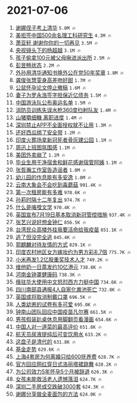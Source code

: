 # 2021-07-06

1. [谢娜侄子考上清华](https://s.weibo.com/weibo?q=%23%E8%B0%A2%E5%A8%9C%E4%BE%84%E5%AD%90%E8%80%83%E4%B8%8A%E6%B8%85%E5%8D%8E%23&Refer=top) `5.0M 🔥`
1. [美拒签中国500余名理工科研究生](https://s.weibo.com/weibo?q=%23%E7%BE%8E%E6%8B%92%E7%AD%BE%E4%B8%AD%E5%9B%BD500%E4%BD%99%E5%90%8D%E7%90%86%E5%B7%A5%E7%A7%91%E7%A0%94%E7%A9%B6%E7%94%9F%23&Refer=top) `4.3M 🔥`
1. [萧亚轩 谢谢你你的一切再见](https://s.weibo.com/weibo?q=%E8%90%A7%E4%BA%9A%E8%BD%A9%20%E8%B0%A2%E8%B0%A2%E4%BD%A0%E4%BD%A0%E7%9A%84%E4%B8%80%E5%88%87%E5%86%8D%E8%A7%81&Refer=top) `3.5M 🔥`
1. [央视镜头下的杨超越](https://s.weibo.com/weibo?q=%23%E5%A4%AE%E8%A7%86%E9%95%9C%E5%A4%B4%E4%B8%8B%E7%9A%84%E6%9D%A8%E8%B6%85%E8%B6%8A%23&Refer=top) `3.1M 🔥`
1. [孩子偷拿100元被父母揪进派出所](https://s.weibo.com/weibo?q=%23%E5%AD%A9%E5%AD%90%E5%81%B7%E6%8B%BF100%E5%85%83%E8%A2%AB%E7%88%B6%E6%AF%8D%E6%8F%AA%E8%BF%9B%E6%B4%BE%E5%87%BA%E6%89%80%23&Refer=top) `2.5M 🔥`
1. [彭昱畅状态](https://s.weibo.com/weibo?q=%23%E5%BD%AD%E6%98%B1%E7%95%85%E7%8A%B6%E6%80%81%23&Refer=top) `2.2M 🔥`
1. [外孙用清华通知书换外公在党50年奖章](https://s.weibo.com/weibo?q=%23%E5%A4%96%E5%AD%99%E7%94%A8%E6%B8%85%E5%8D%8E%E9%80%9A%E7%9F%A5%E4%B9%A6%E6%8D%A2%E5%A4%96%E5%85%AC%E5%9C%A8%E5%85%9A50%E5%B9%B4%E5%A5%96%E7%AB%A0%23&Refer=top) `1.8M 🔥`
1. [龚俊张慧雯身高差吻好甜](https://s.weibo.com/weibo?q=%23%E9%BE%9A%E4%BF%8A%E5%BC%A0%E6%85%A7%E9%9B%AF%E8%BA%AB%E9%AB%98%E5%B7%AE%E5%90%BB%E5%A5%BD%E7%94%9C%23&Refer=top) `1.7M 🔥`
1. [公鼠怀孕论文停止撤稿](https://s.weibo.com/weibo?q=%23%E5%85%AC%E9%BC%A0%E6%80%80%E5%AD%95%E8%AE%BA%E6%96%87%E5%81%9C%E6%AD%A2%E6%92%A4%E7%A8%BF%23&Refer=top) `1.6M 🔥`
1. [妻子为罗永浩签字担保近亿债务](https://s.weibo.com/weibo?q=%23%E5%A6%BB%E5%AD%90%E4%B8%BA%E7%BD%97%E6%B0%B8%E6%B5%A9%E7%AD%BE%E5%AD%97%E6%8B%85%E4%BF%9D%E8%BF%91%E4%BA%BF%E5%80%BA%E5%8A%A1%23&Refer=top) `1.5M 🔥`
1. [中国游泳队公布奥运名单](https://s.weibo.com/weibo?q=%23%E4%B8%AD%E5%9B%BD%E6%B8%B8%E6%B3%B3%E9%98%9F%E5%85%AC%E5%B8%83%E5%A5%A5%E8%BF%90%E5%90%8D%E5%8D%95%23&Refer=top) `1.5M 🔥`
1. [消防员训练失误水枪360度扫射队友](https://s.weibo.com/weibo?q=%23%E6%B6%88%E9%98%B2%E5%91%98%E8%AE%AD%E7%BB%83%E5%A4%B1%E8%AF%AF%E6%B0%B4%E6%9E%AA360%E5%BA%A6%E6%89%AB%E5%B0%84%E9%98%9F%E5%8F%8B%23&Refer=top) `1.4M 🔥`
1. [山猪嚼细糠 离职进度](https://s.weibo.com/weibo?q=%E5%B1%B1%E7%8C%AA%E5%9A%BC%E7%BB%86%E7%B3%A0%20%E7%A6%BB%E8%81%8C%E8%BF%9B%E5%BA%A6&Refer=top) `1.4M 🔥`
1. [深圳禁止APP不全面授权就不让用](https://s.weibo.com/weibo?q=%23%E6%B7%B1%E5%9C%B3%E7%A6%81%E6%AD%A2APP%E4%B8%8D%E5%85%A8%E9%9D%A2%E6%8E%88%E6%9D%83%E5%B0%B1%E4%B8%8D%E8%AE%A9%E7%94%A8%23&Refer=top) `1.3M 🔥`
1. [还好西瓜绑了安全带](https://s.weibo.com/weibo?q=%23%E8%BF%98%E5%A5%BD%E8%A5%BF%E7%93%9C%E7%BB%91%E4%BA%86%E5%AE%89%E5%85%A8%E5%B8%A6%23&Refer=top) `1.2M 🔥`
1. [印度火葬场拿新冠死者骨灰建公园](https://s.weibo.com/weibo?q=%23%E5%8D%B0%E5%BA%A6%E7%81%AB%E8%91%AC%E5%9C%BA%E6%8B%BF%E6%96%B0%E5%86%A0%E6%AD%BB%E8%80%85%E9%AA%A8%E7%81%B0%E5%BB%BA%E5%85%AC%E5%9B%AD%23&Refer=top) `1.1M 🔥`
1. [周迅上班图氛围感](https://s.weibo.com/weibo?q=%23%E5%91%A8%E8%BF%85%E4%B8%8A%E7%8F%AD%E5%9B%BE%E6%B0%9B%E5%9B%B4%E6%84%9F%23&Refer=top) `1.1M 🔥`
1. [美团外卖崩了](https://s.weibo.com/weibo?q=%E7%BE%8E%E5%9B%A2%E5%A4%96%E5%8D%96%E5%B4%A9%E4%BA%86&Refer=top) `1.1M 🔥`
1. [毕业生用干净宿舍和鲜花感谢宿管阿姨](https://s.weibo.com/weibo?q=%23%E6%AF%95%E4%B8%9A%E7%94%9F%E7%94%A8%E5%B9%B2%E5%87%80%E5%AE%BF%E8%88%8D%E5%92%8C%E9%B2%9C%E8%8A%B1%E6%84%9F%E8%B0%A2%E5%AE%BF%E7%AE%A1%E9%98%BF%E5%A7%A8%23&Refer=top) `1.1M 🔥`
1. [张哲瀚工作室告造谣者](https://s.weibo.com/weibo?q=%23%E5%BC%A0%E5%93%B2%E7%80%9A%E5%B7%A5%E4%BD%9C%E5%AE%A4%E5%91%8A%E9%80%A0%E8%B0%A3%E8%80%85%23&Refer=top) `1.0M 🔥`
1. [幼儿园的作息能有多安逸](https://s.weibo.com/weibo?q=%23%E5%B9%BC%E5%84%BF%E5%9B%AD%E7%9A%84%E4%BD%9C%E6%81%AF%E8%83%BD%E6%9C%89%E5%A4%9A%E5%AE%89%E9%80%B8%23&Refer=top) `1.0M 🔥`
1. [云南大象会不会吃到毒蘑菇](https://s.weibo.com/weibo?q=%23%E4%BA%91%E5%8D%97%E5%A4%A7%E8%B1%A1%E4%BC%9A%E4%B8%8D%E4%BC%9A%E5%90%83%E5%88%B0%E6%AF%92%E8%98%91%E8%8F%87%23&Refer=top) `991.4K 🔥`
1. [第一次租房能有多难](https://s.weibo.com/weibo?q=%23%E7%AC%AC%E4%B8%80%E6%AC%A1%E7%A7%9F%E6%88%BF%E8%83%BD%E6%9C%89%E5%A4%9A%E9%9A%BE%23&Refer=top) `978.6K 🔥`
1. [孙莉时隔十二年复出](https://s.weibo.com/weibo?q=%23%E5%AD%99%E8%8E%89%E6%97%B6%E9%9A%94%E5%8D%81%E4%BA%8C%E5%B9%B4%E5%A4%8D%E5%87%BA%23&Refer=top) `974.7K 🔥`
1. [什么是咯噔文学](https://s.weibo.com/weibo?q=%23%E4%BB%80%E4%B9%88%E6%98%AF%E5%92%AF%E5%99%94%E6%96%87%E5%AD%A6%23&Refer=top) `970.4K 🔥`
1. [英国宣布7月19日基本取消新冠管控措施](https://s.weibo.com/weibo?q=%23%E8%8B%B1%E5%9B%BD%E5%AE%A3%E5%B8%837%E6%9C%8819%E6%97%A5%E5%9F%BA%E6%9C%AC%E5%8F%96%E6%B6%88%E6%96%B0%E5%86%A0%E7%AE%A1%E6%8E%A7%E6%8E%AA%E6%96%BD%23&Refer=top) `937.4K 🔥`
1. [张艺兴说好想金钟仁](https://s.weibo.com/weibo?q=%23%E5%BC%A0%E8%89%BA%E5%85%B4%E8%AF%B4%E5%A5%BD%E6%83%B3%E9%87%91%E9%92%9F%E4%BB%81%23&Refer=top) `856.5K 🔥`
1. [台湾民众高楼外挂我要活命给我疫苗](https://s.weibo.com/weibo?q=%23%E5%8F%B0%E6%B9%BE%E6%B0%91%E4%BC%97%E9%AB%98%E6%A5%BC%E5%A4%96%E6%8C%82%E6%88%91%E8%A6%81%E6%B4%BB%E5%91%BD%E7%BB%99%E6%88%91%E7%96%AB%E8%8B%97%23&Refer=top) `851.1K 🔥`
1. [逃了但没完全逃](https://s.weibo.com/weibo?q=%23%E9%80%83%E4%BA%86%E4%BD%86%E6%B2%A1%E5%AE%8C%E5%85%A8%E9%80%83%23&Refer=top) `845.4K 🔥`
1. [郭麒麟对待友情的方式](https://s.weibo.com/weibo?q=%23%E9%83%AD%E9%BA%92%E9%BA%9F%E5%AF%B9%E5%BE%85%E5%8F%8B%E6%83%85%E7%9A%84%E6%96%B9%E5%BC%8F%23&Refer=top) `829.1K 🔥`
1. [印度农村地区女方嫁妆约为男方彩礼7倍](https://s.weibo.com/weibo?q=%23%E5%8D%B0%E5%BA%A6%E5%86%9C%E6%9D%91%E5%9C%B0%E5%8C%BA%E5%A5%B3%E6%96%B9%E5%AB%81%E5%A6%86%E7%BA%A6%E4%B8%BA%E7%94%B7%E6%96%B9%E5%BD%A9%E7%A4%BC7%E5%80%8D%23&Refer=top) `775.7K 🔥`
1. [小米再发1.2亿股重奖技术人才](https://s.weibo.com/weibo?q=%23%E5%B0%8F%E7%B1%B3%E5%86%8D%E5%8F%911.2%E4%BA%BF%E8%82%A1%E9%87%8D%E5%A5%96%E6%8A%80%E6%9C%AF%E4%BA%BA%E6%89%8D%23&Refer=top) `749.2K 🔥`
1. [维他奶一日蒸发约10亿港元](https://s.weibo.com/weibo?q=%23%E7%BB%B4%E4%BB%96%E5%A5%B6%E4%B8%80%E6%97%A5%E8%92%B8%E5%8F%91%E7%BA%A610%E4%BA%BF%E6%B8%AF%E5%85%83%23&Refer=top) `738.6K 🔥`
1. [河南金钟罩健康码](https://s.weibo.com/weibo?q=%23%E6%B2%B3%E5%8D%97%E9%87%91%E9%92%9F%E7%BD%A9%E5%81%A5%E5%BA%B7%E7%A0%81%23&Refer=top) `738.3K 🔥`
1. [俄驻华大使用中文怒怼西方力挺中国](https://s.weibo.com/weibo?q=%23%E4%BF%84%E9%A9%BB%E5%8D%8E%E5%A4%A7%E4%BD%BF%E7%94%A8%E4%B8%AD%E6%96%87%E6%80%92%E6%80%BC%E8%A5%BF%E6%96%B9%E5%8A%9B%E6%8C%BA%E4%B8%AD%E5%9B%BD%23&Refer=top) `734.6K 🔥`
1. [四川南部县通报4人自家化粪池死亡](https://s.weibo.com/weibo?q=%23%E5%9B%9B%E5%B7%9D%E5%8D%97%E9%83%A8%E5%8E%BF%E9%80%9A%E6%8A%A54%E4%BA%BA%E8%87%AA%E5%AE%B6%E5%8C%96%E7%B2%AA%E6%B1%A0%E6%AD%BB%E4%BA%A1%23&Refer=top) `732.8K 🔥`
1. [英国或将取消制戴口罩](https://s.weibo.com/weibo?q=%23%E8%8B%B1%E5%9B%BD%E6%88%96%E5%B0%86%E5%8F%96%E6%B6%88%E5%88%B6%E6%88%B4%E5%8F%A3%E7%BD%A9%23&Refer=top) `696.5K 🔥`
1. [人类幼崽的试卷有多可爱](https://s.weibo.com/weibo?q=%23%E4%BA%BA%E7%B1%BB%E5%B9%BC%E5%B4%BD%E7%9A%84%E8%AF%95%E5%8D%B7%E6%9C%89%E5%A4%9A%E5%8F%AF%E7%88%B1%23&Refer=top) `695.0K 🔥`
1. [钟南山团队回应中国疫苗凡尔赛](https://s.weibo.com/weibo?q=%23%E9%92%9F%E5%8D%97%E5%B1%B1%E5%9B%A2%E9%98%9F%E5%9B%9E%E5%BA%94%E4%B8%AD%E5%9B%BD%E7%96%AB%E8%8B%97%E5%87%A1%E5%B0%94%E8%B5%9B%23&Refer=top) `661.5K 🔥`
1. [男孩假装趴桌休息用脚翻页看漫画](https://s.weibo.com/weibo?q=%23%E7%94%B7%E5%AD%A9%E5%81%87%E8%A3%85%E8%B6%B4%E6%A1%8C%E4%BC%91%E6%81%AF%E7%94%A8%E8%84%9A%E7%BF%BB%E9%A1%B5%E7%9C%8B%E6%BC%AB%E7%94%BB%23&Refer=top) `654.6K 🔥`
1. [中国人对一道菜的最高评价](https://s.weibo.com/weibo?q=%23%E4%B8%AD%E5%9B%BD%E4%BA%BA%E5%AF%B9%E4%B8%80%E9%81%93%E8%8F%9C%E7%9A%84%E6%9C%80%E9%AB%98%E8%AF%84%E4%BB%B7%23&Refer=top) `651.8K 🔥`
1. [航天员尿液提纯后可变饮用水](https://s.weibo.com/weibo?q=%23%E8%88%AA%E5%A4%A9%E5%91%98%E5%B0%BF%E6%B6%B2%E6%8F%90%E7%BA%AF%E5%90%8E%E5%8F%AF%E5%8F%98%E9%A5%AE%E7%94%A8%E6%B0%B4%23&Refer=top) `633.2K 🔥`
1. [这盘子是清代的](https://s.weibo.com/weibo?q=%23%E8%BF%99%E7%9B%98%E5%AD%90%E6%98%AF%E6%B8%85%E4%BB%A3%E7%9A%84%23&Refer=top) `631.8K 🔥`
1. [基金走势](https://s.weibo.com/weibo?q=%E5%9F%BA%E9%87%91%E8%B5%B0%E5%8A%BF&Refer=top) `629.6K 🔥`
1. [上海4套房为何离婚只给600抚养费](https://s.weibo.com/weibo?q=%23%E4%B8%8A%E6%B5%B74%E5%A5%97%E6%88%BF%E4%B8%BA%E4%BD%95%E7%A6%BB%E5%A9%9A%E5%8F%AA%E7%BB%99600%E6%8A%9A%E5%85%BB%E8%B4%B9%23&Refer=top) `628.7K 🔥`
1. [官方回应网红穿日式洛丽塔裙跳舞](https://s.weibo.com/weibo?q=%23%E5%AE%98%E6%96%B9%E5%9B%9E%E5%BA%94%E7%BD%91%E7%BA%A2%E7%A9%BF%E6%97%A5%E5%BC%8F%E6%B4%9B%E4%B8%BD%E5%A1%94%E8%A3%99%E8%B7%B3%E8%88%9E%23&Refer=top) `628.2K 🔥`
1. [为公司效力5年怀孕5个月被辞退](https://s.weibo.com/weibo?q=%23%E4%B8%BA%E5%85%AC%E5%8F%B8%E6%95%88%E5%8A%9B5%E5%B9%B4%E6%80%80%E5%AD%955%E4%B8%AA%E6%9C%88%E8%A2%AB%E8%BE%9E%E9%80%80%23&Refer=top) `626.3K 🔥`
1. [女孩未能救活老人遗憾落泪](https://s.weibo.com/weibo?q=%23%E5%A5%B3%E5%AD%A9%E6%9C%AA%E8%83%BD%E6%95%91%E6%B4%BB%E8%80%81%E4%BA%BA%E9%81%97%E6%86%BE%E8%90%BD%E6%B3%AA%23&Refer=top) `624.7K 🔥`
1. [深圳二手房成交跌破3000套](https://s.weibo.com/weibo?q=%23%E6%B7%B1%E5%9C%B3%E4%BA%8C%E6%89%8B%E6%88%BF%E6%88%90%E4%BA%A4%E8%B7%8C%E7%A0%B43000%E5%A5%97%23&Refer=top) `624.3K 🔥`
1. [谢娜分享做全麦面包的方法](https://s.weibo.com/weibo?q=%23%E8%B0%A2%E5%A8%9C%E5%88%86%E4%BA%AB%E5%81%9A%E5%85%A8%E9%BA%A6%E9%9D%A2%E5%8C%85%E7%9A%84%E6%96%B9%E6%B3%95%23&Refer=top) `624.0K 🔥`
